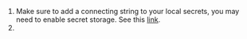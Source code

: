 ﻿1. Make sure to add a connecting string to your local secrets, you may need to enable secret storage. See this [link](https://learn.microsoft.com/en-us/aspnet/core/security/app-secrets?view=aspnetcore-8.0&tabs=windows).
1. 